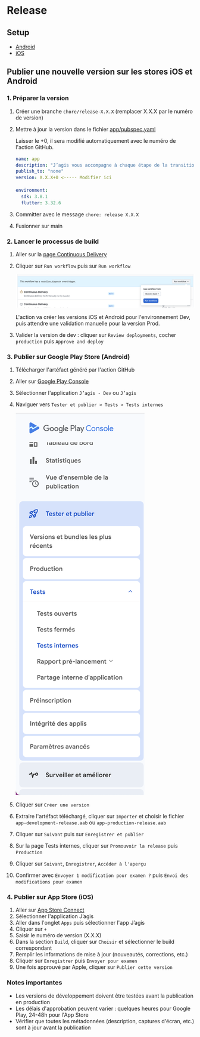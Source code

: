 # Release

## Setup

- [Android](android/build.md)
- [iOS](ios/build.md)

## Publier une nouvelle version sur les stores iOS et Android

### 1. Préparer la version

1. Créer une branche `chore/release-X.X.X` (remplacer X.X.X par le numéro de version)
1. Mettre à jour la version dans le fichier [app/pubspec.yaml](../app/pubspec.yaml)

   Laisser le +0, il sera modifié automatiquement avec le numéro de l'action GitHub.

   ```yaml
   name: app
   description: "J’agis vous accompagne à chaque étape de la transition écologique."
   publish_to: "none"
   version: X.X.X+0 <----- Modifier ici

   environment:
     sdk: 3.8.1
     flutter: 3.32.6
   ```

1. Committer avec le message `chore: release X.X.X`
1. Fusionner sur main

### 2. Lancer le processus de build

1. Aller sur la [page Continuous Delivery](https://github.com/betagouv/jagis-mobile/actions/workflows/continuous-delivery.yml)
1. Cliquer sur `Run workflow` puis sur `Run workflow`

   ![Appuyer sur Run workflow et encore sur Run workflow](release/run_workflow.png)

   L'action va créer les versions iOS et Android pour l'environnement Dev, puis attendre une validation manuelle pour la version Prod.

1. Valider la version de dev : cliquer sur `Review deployments`, cocher `production` puis `Approve and deploy`

### 3. Publier sur Google Play Store (Android)

1. Télécharger l'artéfact généré par l'action GitHub
1. Aller sur [Google Play Console](https://play.google.com/console/u/1/developers/9006095743383319605/app-list)
1. Sélectionner l'application `J’agis - Dev` ou `J’agis`
1. Naviguer vers `Tester et publier > Tests > Tests internes`
  
   ![Tester et publier > Tests > Tests internes](release/side_bar_tests_internes.png)

1. Cliquer sur `Créer une version`
1. Extraire l'artéfact téléchargé, cliquer sur `Importer` et choisir le fichier `app-development-release.aab` ou `app-production-release.aab`
1. Cliquer sur `Suivant` puis sur `Enregistrer et publier`
1. Sur la page Tests internes, cliquer sur `Promouvoir la release` puis `Production`
1. Cliquer sur `Suivant`, `Enregistrer`, `Accéder à l'aperçu`
1. Confirmer avec `Envoyer 1 modification pour examen ?` puis `Envoi des modifications pour examen`

### 4. Publier sur App Store (iOS)

1. Aller sur [App Store Connect](https://appstoreconnect.apple.com/)
1. Sélectionner l'application J’agis
1. Aller dans l'onglet `Apps` puis sélectionner l'app J’agis
1. Cliquer sur `+`
1. Saisir le numéro de version (X.X.X)
1. Dans la section `Build`, cliquer sur `Choisir` et sélectionner le build correspondant
1. Remplir les informations de mise à jour (nouveautés, corrections, etc.)
1. Cliquer sur `Enregistrer` puis `Envoyer pour examen`
1. Une fois approuvé par Apple, cliquer sur `Publier cette version`

### Notes importantes

- Les versions de développement doivent être testées avant la publication en production
- Les délais d'approbation peuvent varier : quelques heures pour Google Play, 24-48h pour l'App Store
- Vérifier que toutes les métadonnées (description, captures d'écran, etc.) sont à jour avant la publication
